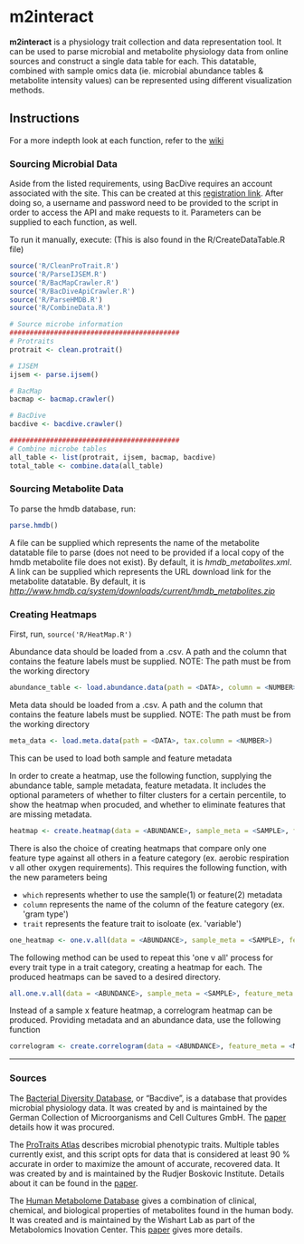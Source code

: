 # m2interact
**m2interact** is a physiology trait collection and data representation tool. It can be used to parse microbial and metabolite physiology data from online sources and construct a single data table for each. This datatable, combined with sample omics data (ie. microbial abundance tables & metabolite intensity values) can be represented using different visualization methods. 

## Instructions  
For a more indepth look at each function, refer to the [wiki](https://github.com/broadinstitute/m2interact/wiki)

### Sourcing Microbial Data 
Aside from the listed requirements, using BacDive requires an account associated with the site. This can be created at this [registration link](https://bacdive.dsmz.de/api/bacdive/registration/register/). After doing so, a username and password need to be provided to the script in order to access the API and make requests to it. 
Parameters can be supplied to each function, as well.  

To run it manually, execute: (This is also found in the R/CreateDataTable.R file)
```R
source('R/CleanProTrait.R')
source('R/ParseIJSEM.R')
source('R/BacMapCrawler.R')
source('R/BacDiveApiCrawler.R')
source('R/ParseHMDB.R')
source('R/CombineData.R')

# Source microbe information
##########################################
# Protraits
protrait <- clean.protrait()

# IJSEM
ijsem <- parse.ijsem()

# BacMap
bacmap <- bacmap.crawler()

# BacDive 
bacdive <- bacdive.crawler()

##########################################
# Combine microbe tables
all_table <- list(protrait, ijsem, bacmap, bacdive)
total_table <- combine.data(all_table)
```

### Sourcing Metabolite Data
To parse the hmdb database, run:
```R
parse.hmdb()
```
A file can be supplied which represents the name of the metabolite datatable file to parse (does not need to be provided if a local copy of the hmdb metabolite file does not exist). By default, it is *hmdb_metabolites.xml*.
A link can be supplied which represents the URL download link for the metabolite datatable. By default, it is *http://www.hmdb.ca/system/downloads/current/hmdb_metabolites.zip*

### Creating Heatmaps
First, run, `source('R/HeatMap.R')`

Abundance data should be loaded from a .csv. A path and the column that contains the feature labels must be supplied.
NOTE: The path must be from the working directory
```R
abundance_table <- load.abundance.data(path = <DATA>, column = <NUMBER>)
```

Meta data should be loaded from a .csv. A path and the column that contains the feature labels must be supplied.
NOTE: The path must be from the working directory
```R
meta_data <- load.meta.data(path = <DATA>, tax.column = <NUMBER>)
```
This can be used to load both sample and feature metadata 

In order to create a heatmap, use the following function, supplying the abundance table, sample metadata, feature metadata. 
It includes the optional parameters of whether to filter clusters for a certain percentile, to show the heatmap when procuded, and whether to eliminate features that are missing metadata. 
```R
heatmap <- create.heatmap(data = <ABUNDANCE>, sample_meta = <SAMPLE>, feature_meta = <FEATURE>)
```

There is also the choice of creating heatmaps that compare only one feature type against all others in a feature category (ex. aerobic respiration v all other oxygen requirements). This requires the following function, with the new parameters being 
* `which` represents whether to use the sample(1) or feature(2) metadata
* `column` represents the name of the column of the feature category (ex. 'gram type')
* `trait` represents the feature trait to isoloate (ex. 'variable') 
```R
one_heatmap <- one.v.all(data = <ABUNDANCE>, sample_meta = <SAMPLE>, feature_meta = <FEATURE>, which = <NUMBER>, column = <CATEGORY>, trait = <TYPE>)
```

The following method can be used to repeat this 'one v all' process for every trait type in a trait category, creating a heatmap for each. The produced heatmaps can be saved to a desired directory. 
```R
all.one.v.all(data = <ABUNDANCE>, sample_meta = <SAMPLE>, feature_meta = <FEATURE>, which = <NUMBER>, column = <CATEGORY>, directory = <PATH>)
```

Instead of a sample x feature heatmap, a correlogram heatmap can be produced. Providing metadata and an abundance data, use the following function
```R
correlogram <- create.correlogram(data = <ABUNDANCE>, feature_meta = <METADATA>, show = TRUE)
```

------------------------------------------------------------------------------------------------------------------------------

### Sources 
The [Bacterial Diversity Database](https://bacdive.dsmz.de), or “Bacdive”, is a database that provides microbial physiology data. It was created by and is maintained by the German Collection of Microorganisms and Cell Cultures GmbH. The [paper](https://academic.oup.com/nar/article/47/D1/D631/5106998) details how it was procured. 

The [ProTraits Atlas](http://protraits.irb.hr) describes microbial phenotypic traits. Multiple tables currently exist, and this script opts for data that is considered at least 90 % accurate in order to maximize the amount of accurate, recovered data. It was created by and is maintained by the Rudjer Boskovic Institute. Details about it can be found in the [paper](https://academic.oup.com/nar/article/44/21/10074/2290929). 

The [Human Metabolome Database](http://www.hmdb.ca) gives a combination of clinical, chemical, and biological properties of metabolites found in the human body. It was created and is maintained by the Wishart Lab as part of the Metabolomics Inovation Center. This [paper](https://www.ncbi.nlm.nih.gov/pmc/articles/PMC5753273/) gives more details. 
